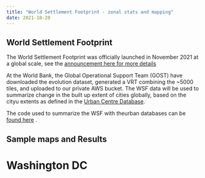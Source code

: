 ```yaml
---
title: "World Settlement Footprint - zonal stats and mapping"
date: 2021-10-20
--- 
```

## World Settlement Footprint
The World Settlement Footprint was officially launched in November 2021 at a global scale, see the [announcement here for more details](https://www.esa.int/Applications/Observing_the_Earth/Mapping_our_human_footprint_from_space)

At the World Bank, the Global Operational Support Team (GOST) have downloaded the evolution dataset, generated a VRT combining the ~5000 tiles, and uploaded to our private AWS bucket. The WSF data will be used to summarize change in the built up extent of cities globally, based on the cityu extents as defined in the [Urban Centre Database](https://ghsl.jrc.ec.europa.eu/ghs_stat_ucdb2015mt_r2019a.php).

The code used to summarize the WSF with theurban databases can be [found here](https://github.com/worldbank/Surviving_to_Thriving/blob/master/notebooks/ZON_URBAN_Global_SummarizeWSF.ipynb) .

## Sample maps and Results
# Washington DC
